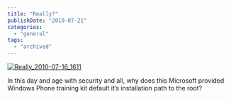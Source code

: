 ```yaml
---
title: "Really?"
publishDate: "2010-07-21"
categories: 
  - "general"
tags:
  - "archived"
---
```


[![Really_2010-07-16_1611](https://ramberlinggeek.co.uk/wp-content/uploads/2010/07/Really_20100716_1611_thumb.png "Really_2010-07-16_1611")](https://ramberlinggeek.co.uk/wp-content/uploads/2010/07/Really_20100716_1611.png)

  

In this day and age with security and all, why does this Microsoft provided Windows Phone training kit default it’s installation path to the root?
